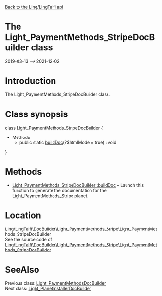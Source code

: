 [Back to the Ling/LingTalfi api](https://github.com/lingtalfi/LingTalfi/blob/master/doc/api/Ling/LingTalfi.md)



The Light_PaymentMethods_StripeDocBuilder class
================
2019-03-13 --> 2021-12-02






Introduction
============

The Light_PaymentMethods_StripeDocBuilder class.



Class synopsis
==============


class <span class="pl-k">Light_PaymentMethods_StripeDocBuilder</span>  {

- Methods
    - public static [buildDoc](https://github.com/lingtalfi/LingTalfi/blob/master/doc/api/Ling/LingTalfi/DocBuilder/Light_PaymentMethods_Stripe/Light_PaymentMethods_StripeDocBuilder/buildDoc.md)(?$htmlMode = true) : void

}






Methods
==============

- [Light_PaymentMethods_StripeDocBuilder::buildDoc](https://github.com/lingtalfi/LingTalfi/blob/master/doc/api/Ling/LingTalfi/DocBuilder/Light_PaymentMethods_Stripe/Light_PaymentMethods_StripeDocBuilder/buildDoc.md) &ndash; Launch this function to generate the documentation for the Light_PaymentMethods_Stripe planet.





Location
=============
Ling\LingTalfi\DocBuilder\Light_PaymentMethods_Stripe\Light_PaymentMethods_StripeDocBuilder<br>
See the source code of [Ling\LingTalfi\DocBuilder\Light_PaymentMethods_Stripe\Light_PaymentMethods_StripeDocBuilder](https://github.com/lingtalfi/LingTalfi/blob/master/DocBuilder/Light_PaymentMethods_Stripe/Light_PaymentMethods_StripeDocBuilder.php)



SeeAlso
==============
Previous class: [Light_PaymentMethodsDocBuilder](https://github.com/lingtalfi/LingTalfi/blob/master/doc/api/Ling/LingTalfi/DocBuilder/Light_PaymentMethods/Light_PaymentMethodsDocBuilder.md)<br>Next class: [Light_PlanetInstallerDocBuilder](https://github.com/lingtalfi/LingTalfi/blob/master/doc/api/Ling/LingTalfi/DocBuilder/Light_PlanetInstaller/Light_PlanetInstallerDocBuilder.md)<br>
